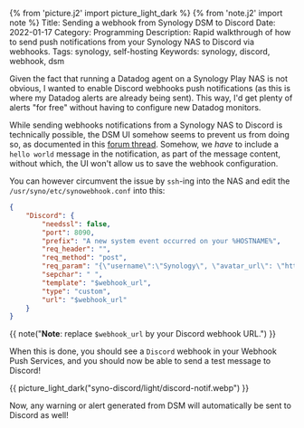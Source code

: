 {% from 'picture.j2' import picture_light_dark %}
{% from 'note.j2' import note %}
Title: Sending a webhook from Synology DSM to Discord
Date: 2022-01-17
Category: Programming
Description: Rapid walkthrough of how to send push notifications from your Synology NAS to Discord via webhooks.
Tags: synology, self-hosting
Keywords: synology, discord, webhook, dsm


Given the fact that running a Datadog agent on a Synology Play NAS is not obvious, I wanted to enable Discord webhooks push notifications (as this is where my Datadog alerts are already being sent). This way, I'd get plenty of alerts "for free" without having to configure new Datadog monitors.

While sending webhooks notifications from a Synology NAS to Discord is technically possible, the DSM UI somehow seems to prevent us from doing so, as documented in this [forum thread](https://www.synoforum.com/threads/webhooks-to-post-alerts-messages-on-to-discord.6725/#post-32618). Somehow, we _have_ to include a `hello world` message in the notification, as part of the message content, without which, the UI won't allow us to save the webhook configuration.

You can however circumvent the issue by `ssh`-ing into the NAS and edit the `/usr/syno/etc/synowebhook.conf` into this:

```json
{
    "Discord": {
        "needssl": false,
        "port": 8090,
        "prefix": "A new system event occurred on your %HOSTNAME%",
        "req_header": "",
        "req_method": "post",
        "req_param": "{\"username\":\"Synology\", \"avatar_url\": \"https://play-lh.googleusercontent.com/HjbYWbXJ-6e6Cia-mBbHDSdontW1yE6MHMaXqlHW80CQegDOEPQ1HGACxvEpnqCUHgo\", \"embeds\": [{\"description\": \"@@TEXT@@\", \"title\": \"@@PREFIX@@\"}]}",
        "sepchar": " ",
        "template": "$webhook_url",
        "type": "custom",
        "url": "$webhook_url"
    }
}
```
{{ note("<b>Note</b>: replace `$webhook_url` by your Discord webhook URL.") }}

When this is done, you should see a `Discord` webhook in your Webhook Push Services, and you should now be able to send a test message to Discord!

{{ picture_light_dark("syno-discord/light/discord-notif.webp") }}

Now, any warning or alert generated from DSM will automatically be sent to Discord as well!